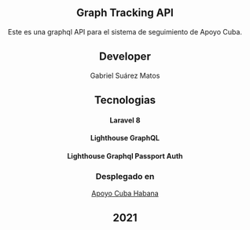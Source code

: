<div align="center">

## Graph Tracking API

Este es una graphql API para el sistema de seguimiento de Apoyo Cuba.

## Developer

Gabriel Suárez Matos

## Tecnologias

#### Laravel 8

#### Lighthouse GraphQL

#### Lighthouse Graphql Passport Auth

### Desplegado en

<a href="https://apoyo-cuba-habana.herokuapp.com/">Apoyo Cuba Habana</a>

## 2021

</div>
